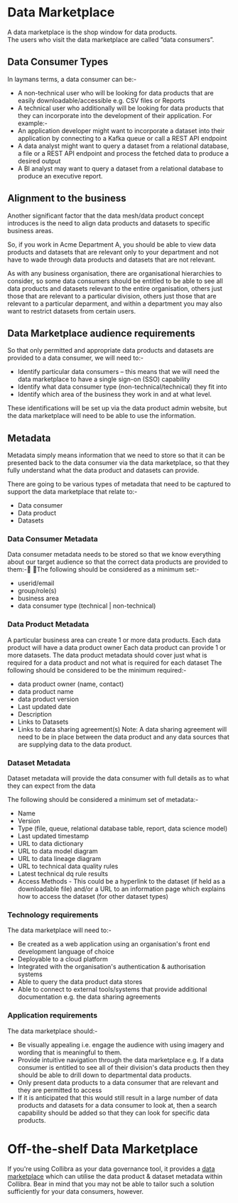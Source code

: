 # Data Marketplace

A data marketplace is the shop window for data products.  
The users who visit the data marketplace are called “data consumers”. 

## Data Consumer Types
In laymans terms, a data consumer can be:-

* A non-technical user who will be looking for data products that are easily downloadable/accessible e.g. CSV files or Reports
* A technical user who additionally will be looking for data products that they can incorporate into the development of their application. For example:-
* An application developer might want to incorporate a dataset into their application by connecting to a Kafka queue or call a REST API endpoint
* A data analyst might want to query a dataset from a relational database, a file or a REST API endpoint and process the fetched data to produce a desired output
* A BI analyst may want to query a dataset from a relational database to produce an executive report. 

## Alignment to the business
Another significant factor that the data mesh/data product concept introduces is the need to align data products and datasets to specific business areas. 

So, if you work in Acme Department A, you should be able to view data products and datasets that are relevant only to your department and not have to wade through data products and datasets that are not relevant.

As with any business organisation, there are organisational hierarchies to consider, so some data consumers should be entitled to be able to see all data products and datasets relevant to the entire organisation, others just those that are relevant to a particular division, others just those that are relevant to a particular deparment, and within a department you may also want to restrict datasets from certain users.

## Data Marketplace audience requirements
So that only permitted and appropriate data products and datasets are provided to a data consumer, we will need to:-
* Identify particular data consumers – this means that we will need the data marketplace to have a single sign-on (SSO) capability
* Identify what data consumer type (non-technical/technical) they fit into
* Identify which area of the business they work in and at what level.

These identifications will be set up via the data product admin website, but the data marketplace will need to be able to use the information.

## Metadata
Metadata simply means information that we need to store so that it can be presented back to the data consumer via the data marketplace, so that they fully understand what the data product and datasets can provide.

There are going to be various types of metadata that need to be captured to support the data marketplace that relate to:-
* Data consumer 
* Data product 
* Datasets

### Data Consumer Metadata
Data consumer metadata needs to be stored so that we know everything about our target audience so that the correct data products are provided to them:- The following should be considered as a minimum set:-
* userid/email
* group/role(s)
* business area
* data consumer type (technical | non-technical)

### Data Product Metadata
A particular business area can create 1 or more data products.
Each data product will have a data product owner
Each data product can provide 1 or more datasets. 
The data product metadata should cover just what is required for a data product and not what is required for each dataset
The following should be considered to be the minimum required:-
* data product owner (name, contact)
* data product name
* data product version
* Last updated date
* Description
* Links to Datasets
* Links to data sharing agreement(s) 
Note: A data sharing agreement will need to be in place between the data product and any data sources that are supplying data to the data product.

### Dataset Metadata
Dataset metadata will provide the data consumer with full details as to what they can expect from the data

The following should be considered a minimum set of metadata:-
* Name
* Version
* Type (file, queue, relational database table, report, data science model)
* Last updated timestamp
* URL to data dictionary 
* URL to data model diagram 
* URL to data lineage diagram 
* URL to technical data quality rules 
* Latest technical dq rule results
* Access Methods - This could be a hyperlink to the dataset (if held as a downloadable file) and/or a URL to an information page which explains how to access the dataset (for other dataset types)

### Technology requirements
The data marketplace will need to:-
* Be created as a web application using an organisation's front end development language of choice
* Deployable to a cloud platform
* Integrated with the organisation's authentication & authorisation systems
* Able to query the data product data stores
* Able to connect to external tools/systems that provide additional documentation e.g. the data sharing agreements

### Application requirements
The data marketplace should:-
* Be visually appealing i.e. engage the audience with using imagery and wording that is meaningful to them.
* Provide intuitive navigation through the data marketplace e.g. If a data consumer is entitled to see all of their division's data products 
then they should be able to drill down to departmental data products.
* Only present data products to a data consumer that are relevant and they are permitted to access
* If it is anticipated that this would still result in a large number of data products and datasets for a data consumer to look at, then a search capability should be added so that they can look for specific data products. 

# Off-the-shelf Data Marketplace
If you're using Collibra as your data governance tool, it provides a [data marketplace](https://productresources.collibra.com/docs/collibra/latest/Content/DataMarketplace/to_dm.htm) which can utilise the data product & dataset metadata within Collibra.
Bear in mind that you may not be able to tailor such a solution sufficiently for your data consumers, however.


